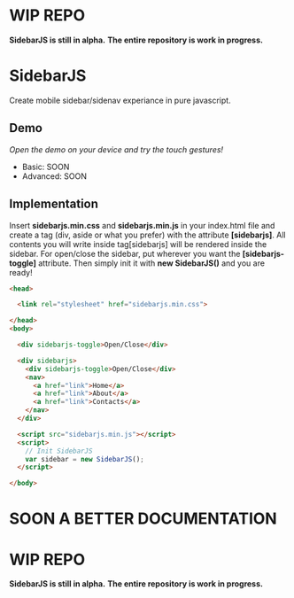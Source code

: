 # WIP REPO
**SidebarJS is still in alpha.**
**The entire repository is work in progress.**

# SidebarJS
Create mobile sidebar/sidenav experiance in pure javascript.

## Demo
*Open the demo on your device and try the touch gestures!*

* Basic: SOON
* Advanced: SOON


## Implementation
Insert **sidebarjs.min.css** and **sidebarjs.min.js** in your index.html file and create a tag (div, aside or what you prefer) with the attribute **[sidebarjs]**.
All contents you will write inside tag[sidebarjs] will be rendered inside the sidebar.
For open/close the sidebar, put wherever you want the **[sidebarjs-toggle]** attribute.
Then simply init it with **new SidebarJS()** and you are ready!
```html
<head>

  <link rel="stylesheet" href="sidebarjs.min.css">

</head>
<body>

  <div sidebarjs-toggle>Open/Close</div>

  <div sidebarjs>
    <div sidebarjs-toggle>Open/Close</div>
  	<nav>
   	  <a href="link">Home</a>
      <a href="link">About</a>
      <a href="link">Contacts</a>
    </nav>
  </div>

  <script src="sidebarjs.min.js"></script>
  <script>
  	// Init SidebarJS
    var sidebar = new SidebarJS();
  </script>

</body>
```

# SOON A BETTER DOCUMENTATION
# WIP REPO
**SidebarJS is still in alpha.**
**The entire repository is work in progress.**
